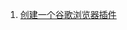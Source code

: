 1. [创建一个谷歌浏览器插件](https://blog.checklyhq.com/creating-a-chrome-extension-in-2018-the-good-the-bad-and-the-meh/)